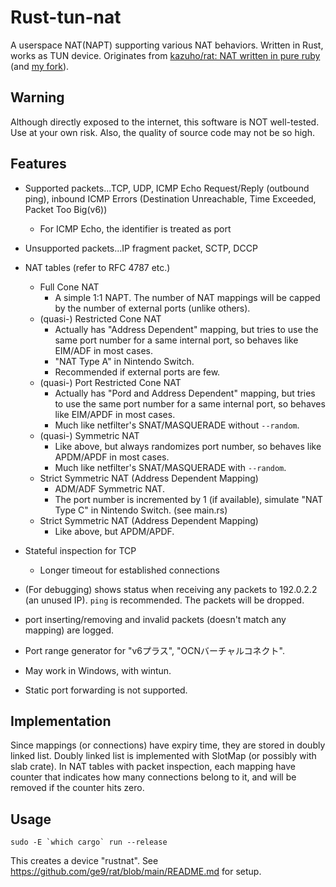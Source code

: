 Rust-tun-nat
===
A userspace NAT(NAPT) supporting various NAT behaviors. Written in Rust, works as TUN device. Originates from [kazuho/rat: NAT written in pure ruby](https://github.com/kazuho/rat) (and [my fork](https://github.com/ge9/rat)).

## Warning

Although directly exposed to the internet, this software is NOT well-tested. Use at your own risk.
Also, the quality of source code may not be so high.

## Features

- Supported packets...TCP, UDP, ICMP Echo Request/Reply (outbound ping), inbound ICMP Errors (Destination Unreachable, Time Exceeded, Packet Too Big(v6))
  - For ICMP Echo, the identifier is treated as port
- Unsupported packets...IP fragment packet, SCTP, DCCP

- NAT tables (refer to RFC 4787 etc.)
  - Full Cone NAT
    - A simple 1:1 NAPT. The number of NAT mappings will be capped by the number of external ports (unlike others).
  - (quasi-) Restricted Cone NAT
    - Actually has "Address Dependent" mapping, but tries to use the same port number for a same internal port, so behaves like EIM/ADF in most cases.
    - "NAT Type A" in Nintendo Switch.
    - Recommended if external ports are few.
  - (quasi-) Port Restricted Cone NAT
    - Actually has "Pord and Address  Dependent" mapping, but tries to use the same port number for a same internal port, so behaves like EIM/APDF in most cases.
    - Much like netfilter's SNAT/MASQUERADE without `--random`.
  - (quasi-) Symmetric NAT
    - Like above, but always randomizes port number, so behaves like APDM/APDF in most cases.
    - Much like netfilter's SNAT/MASQUERADE with `--random`.
  - Strict Symmetric NAT (Address Dependent Mapping)
    - ADM/ADF Symmetric NAT.
    - The port number is incremented by 1 (if available), simulate "NAT Type C" in Nintendo Switch. (see main.rs)
  - Strict Symmetric NAT (Address Dependent Mapping)
    - Like above, but APDM/APDF.
- Stateful inspection for TCP
  - Longer timeout for established connections
- (For debugging) shows status when receiving any packets to 192.0.2.2 (an unused IP). `ping` is recommended. The packets will be dropped.
- port inserting/removing and invalid packets (doesn't match any mapping) are logged.
- Port range generator for "v6プラス", "OCNバーチャルコネクト".
- May work in Windows, with wintun.
- Static port forwarding is not supported.

## Implementation

Since mappings (or connections) have expiry time, they are stored in doubly linked list. Doubly linked list is implemented with SlotMap (or possibly with slab crate).
In NAT tables with packet inspection, each mapping have counter that indicates how many connections belong to it, and will be removed if the counter hits zero.

## Usage

```
sudo -E `which cargo` run --release
```

This creates a device "rustnat".
See https://github.com/ge9/rat/blob/main/README.md for setup.